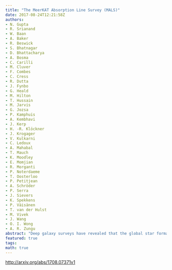 ```yaml
---
title: "The MeerKAT Absorption Line Survey (MALS)"
date: 2017-08-24T12:21:58Z
authors:
- N. Gupta
- R. Srianand
- W. Baan
- A. Baker
- R. Beswick
- S. Bhatnagar
- D. Bhattacharya
- A. Bosma
- C. Carilli
- M. Cluver
- F. Combes
- C. Cress
- R. Dutta
- J. Fynbo
- G. Heald
- M. Hilton
- T. Hussain
- M. Jarvis
- G. Jozsa
- P. Kamphuis
- A. Kembhavi
- J. Kerp
- H. -R. Klöckner
- J. Krogager
- V. Kulkarni
- C. Ledoux
- A. Mahabal
- T. Mauch
- K. Moodley
- E. Momjian
- R. Morganti
- P. Noterdaeme
- T. Oosterloo
- P. Petitjean
- A. Schröder
- P. Serra
- J. Sievers
- K. Spekkens
- P. Väisänen
- T. van der Hulst
- M. Vivek
- J. Wang
- O. I. Wong
- A. R. Zungu
abstract: "Deep galaxy surveys have revealed that the global star formation rate (SFR) density in the Universe peaks at 1 < z < 2 and sharply declines towards z = 0. But a clear picture of the underlying processes, in particular the evolution of cold atomic (~100 K) and molecular gas phases, that drive such a strong evolution is yet to emerge. MALS is designed to use MeerKAT's L- and UHF-band receivers to carry out the most sensitive (N(HI)>10$^{19}$ cm$^{-2}$) dust-unbiased search of intervening HI 21-cm and OH 18-cm absorption lines at 0 < z < 2. This will provide reliable measurements of the evolution of cold atomic and molecular gas cross-sections of galaxies, and unravel the processes driving the steep evolution in the SFR density. The large sample of HI and OH absorbers obtained from the survey will (i) lead to tightest constraints on the fundamental constants of physics, and (ii) be ideally suited to probe the evolution of magnetic fields in disks of galaxies via Zeeman Splitting or Rotation Measure synthesis. The survey will also provide an unbiased census of HI and OH absorbers, i.e. cold gas associated with powerful AGNs (>10$^{24}$ W Hz$^{-1}$) at 0 < z < 2, and will simultaneously deliver a blind HI and OH emission line survey, and radio continuum survey. Here, we describe the MALS survey design, observing plan and the science issues to be addressed under various science themes."
featured: true
tags:
math: true
---
```

http://arxiv.org/abs/1708.07371v1
